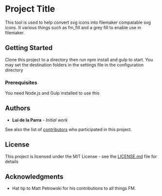 # Project Title

This tool is used to help convert svg icons into filemaker compatable svg icons. It various things such as fm_fill and a grey fill to enable use in filemaker.

## Getting Started

Clone this project to a directory then run npm install and gulp to start. You may set the destination folders in the settings file in the configuration directory

### Prerequisites

You need Node.js and Gulp installed to use this

## Authors

* **Lui de la Parra** - *Initial work*

See also the list of [contributors](https://github.com/Luidog/gulp-fm-icon-converter/graphs/contributors) who participated in this project.

## License

This project is licensed under the MIT License - see the [LICENSE.md](LICENSE.md) file for details

## Acknowledgments

* Hat tip to Matt Petrowski for his contributions to all things FM.
